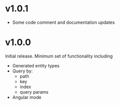 
# v1.0.1

 * Some code comment and documentation updates

# v1.0.0

Initial release. Minimum set of functionality including

 * Generated entity types
 * Query by:
     * path
     * key
     * index
     * query params
 * Angular mode